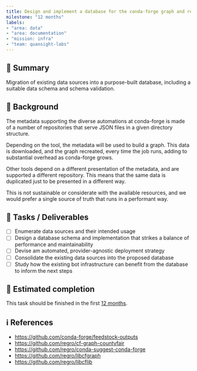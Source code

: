 ```yaml
---
title: Design and implement a database for the conda-forge graph and relevant metadata
milestone: "12 months"
labels:
- "area: data"
- "area: documentation" 
- "mission: infra"
- "team: quansight-labs"
---
```


## 📌 Summary

Migration of existing data sources into a purpose-built database, including a suitable
data schema and schema validation.

## 📝 Background

The metadata supporting the diverse automations at conda-forge is made of a number of repositories that serve JSON files in a given directory structure.

Depending on the tool, the metadata will be used to build a graph. 
This data is downloaded, and the graph recreated, every time the job runs, adding to substantial overhead as conda-forge grows.

Other tools depend on a different presentation of the metadata, and are supported a different repository.
This means that the same data is duplicated just to be presented in a different way.

This is not sustainable or considerate with the available resources, and we would prefer a single source of truth that runs in a performant way.

## 🚀 Tasks / Deliverables

- [ ] Enumerate data sources and their intended usage
- [ ] Design a database schema and implementation that strikes a balance of performance and maintainability
- [ ] Devise am automated, provider-agnostic deployment strategy
- [ ] Consolidate the existing data sources into the proposed database
- [ ] Study how the existing bot infrastructure can benefit from the database to inform the next steps

## 📅 Estimated completion

This task should be finished in the first [12 months](__MILESTONE_URL__).

## ℹ️ References

- https://github.com/conda-forge/feedstock-outputs
- https://github.com/regro/cf-graph-countyfair
- https://github.com/regro/conda-suggest-conda-forge
- https://github.com/regro/libcfgraph
- https://github.com/regro/libcflib